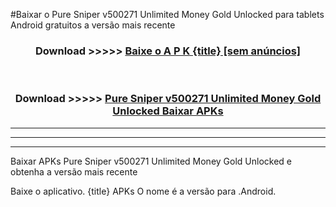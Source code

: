 #Baixar o Pure Sniper v500271 Unlimited Money Gold Unlocked   para tablets Android gratuitos a versão mais recente


<div align="center">
<h3>Download >>>>> <a href="https://pt-web.web.app/?pt= {title}">Baixe o A P K {title} [sem anúncios]</a></h3><br>

<h3>Download >>>>> <a href="https://pt-web.web.app/?pt= {title}">Pure Sniper v500271 Unlimited Money Gold Unlocked  Baixar APKs</a></h3>
</div>

----------------------------------------------------------

----------------------------------------------------------

----------------------------------------------------------

Baixar APKs Pure Sniper v500271 Unlimited Money Gold Unlocked  e obtenha a versão mais recente

Baixe o aplicativo. {title} APKs O nome é a versão para .Android.



